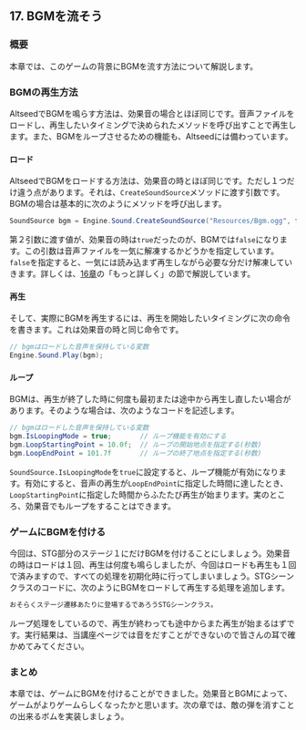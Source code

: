 ## 17. BGMを流そう

### 概要

本章では、このゲームの背景にBGMを流す方法について解説します。

### BGMの再生方法

AltseedでBGMを鳴らす方法は、効果音の場合とほぼ同じです。音声ファイルをロードし、再生したいタイミングで決められたメソッドを呼び出すことで再生します。また、BGMをループさせるための機能も、Altseedには備わっています。

#### ロード

AltseedでBGMをロードする方法は、効果音の時とほぼ同じです。ただし１つだけ違う点があります。それは、`CreateSoundSource`メソッドに渡す引数です。BGMの場合は基本的に次のようにメソッドを呼び出します。

```cs
SoundSource bgm = Engine.Sound.CreateSoundSource("Resources/Bgm.ogg", false);
```

第２引数に渡す値が、効果音の時は`true`だったのが、BGMでは`false`になります。この引数は音声ファイルを一気に解凍するかどうかを指定しています。`false`を指定すると、一気には読み込まず再生しながら必要な分だけ解凍していきます。詳しくは、[16章](./16.md)の「もっと詳しく」の節で解説しています。

#### 再生

そして、実際にBGMを再生するには、再生を開始したいタイミングに次の命令を書きます。これは効果音の時と同じ命令です。

```cs
// bgmはロードした音声を保持している変数
Engine.Sound.Play(bgm);
```

#### ループ

BGMは、再生が終了した時に何度も最初または途中から再生し直したい場合があります。そのような場合は、次のようなコードを記述します。

```cs
// bgmはロードした音声を保持している変数
bgm.IsLoopingMode = true;		// ループ機能を有効にする
bgm.LoopStartingPoint = 10.0f;	// ループの開始地点を指定する(秒数)
bgm.LoopEndPoint = 101.7f		// ループの終了地点を指定する(秒数)
```

`SoundSource.IsLoopingMode`を`true`に設定すると、ループ機能が有効になります。有効にすると、音声の再生が`LoopEndPoint`に指定した時間に達したとき、`LoopStartingPoint`に指定した時間からふたたび再生が始まります。実のところ、効果音でもループをすることはできます。

### ゲームにBGMを付ける

今回は、STG部分のステージ１にだけBGMを付けることにしましょう。効果音の時はロードは１回、再生は何度も鳴らしましたが、今回はロードも再生も１回で済みますので、すべての処理を初期化時に行ってしまいましょう。STGシーンクラスのコードに、次のようにBGMをロードして再生する処理を追加します。

```diff
おそらくステージ遷移あたりに登場するであろうSTGシーンクラス。
```

ループ処理をしているので、再生が終わっても途中からまた再生が始まるはずです。実行結果は、当講座ページでは音をだすことができないので皆さんの耳で確かめてみてください。

### まとめ

本章では、ゲームにBGMを付けることができました。効果音とBGMによって、ゲームがよりゲームらしくなったかと思います。次の章では、敵の弾を消すことの出来るボムを実装しましょう。